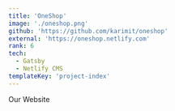 ```yaml
---
title: 'OneShop'
image: './oneshop.png'
github: 'https://github.com/karimit/oneshop'
external: 'https://oneshop.netlify.com'
rank: 6
tech:
  - Gatsby
  - Netlify CMS
templateKey: 'project-index'
---
```


Our Website